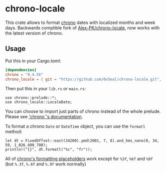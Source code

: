 # chrono-locale

This crate allows to format [chrono](https://github.com/chronotope/chrono) dates with localized months and week days. Backwards comptible fork of [Alex-PK/chrono-locale](https://github.com/Alex-PK/chrono-locale), now works with the latest version of chrono.

## Usage

Put this in your Cargo.toml:

```toml
[dependencies]
chrono = "0.4.56"
chrono_locale = { git = "https://github.com/0x5eal/chrono-locale.git", rev = "ff1df09" }
```

Then put this in your `lib.rs` or `main.rs`:

```
use chrono::prelude::*;
use chrono_locale::LocaleDate;
```

You can choose to import just parts of chrono instead of the whole prelude.
Please see ['chrono`'s documentation](https://docs.rs/chrono/).

To format a chrono `Date` or `DateTime` object, you can use the `formatl` method:

```
let dt = FixedOffset::east(34200).ymd(2001, 7, 8).and_hms_nano(0, 34, 59, 1_026_490_708);
println!("{}", dt.formatl("%c", "fr"));
```

All of [chrono's formatting placeholders](https://docs.rs/chrono/0.4.56/chrono/format/strftime/index.html)
work except for `%3f`, `%6f` and `%9f` (but `%.3f`, `%.6f` and `%.9f` work normally)
